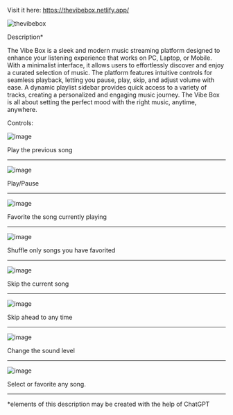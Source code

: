 Visit it here:
https://thevibebox.netlify.app/

![thevibebox](https://github.com/user-attachments/assets/de47e2ad-ea18-42e4-b78e-258e92667f17)

Description*

The Vibe Box is a sleek and modern music streaming platform designed to enhance your listening experience that works on PC, Laptop, or Mobile. With a minimalist interface, it allows users to effortlessly discover and enjoy a curated selection of music. The platform features intuitive controls for seamless playback, letting you pause, play, skip, and adjust volume with ease. A dynamic playlist sidebar provides quick access to a variety of tracks, creating a personalized and engaging music journey. The Vibe Box is all about setting the perfect mood with the right music, anytime, anywhere.

Controls:

![image](https://github.com/user-attachments/assets/587a7bd2-ec67-42ec-b9c5-fa9db65e4425)

Play the previous song

-----------------------------------------

![image](https://github.com/user-attachments/assets/c1b060ae-6e10-4446-a6f9-a4c1821ff84d)

Play/Pause

-----------------------------------------

![image](https://github.com/user-attachments/assets/49b7c0dd-1212-44ee-b785-f09c602694a3)

Favorite the song currently playing

-----------------------------------------

![image](https://github.com/user-attachments/assets/50cdb39c-9569-4591-aeea-fe9172c05c03)

Shuffle only songs you have favorited

-----------------------------------------

![image](https://github.com/user-attachments/assets/a6febf20-0c19-4ba1-a886-8f1d4000dc39)

Skip the current song

-----------------------------------------

![image](https://github.com/user-attachments/assets/f1face86-2ff5-4cab-8fc4-95640dc274cb)

Skip ahead to any time

-----------------------------------------

![image](https://github.com/user-attachments/assets/819cdff6-b8a0-450f-af2f-f072ff233ea3)

Change the sound level

-----------------------------------------

![image](https://github.com/user-attachments/assets/483d84d8-0c47-4a68-a340-92d2a0096dde)

Select or favorite any song. 

-----------------------------------------

*elements of this description may be created with the help of ChatGPT





